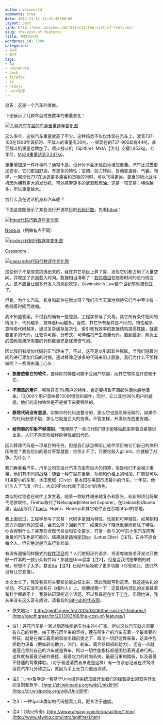 ```yaml
---
author: viviworld
comments: true
date: 2014-11-11 13:45:42+00:00
layout: post
link: http://www.labazhou.net/2014/11/the-cost-of-features/
slug: the-cost-of-features
title: 特性的代价
wordpress_id: 1308
categories:
- 杂项
- 软件
tags:
- Ag
- cassandra
- dash
- firefox
- ie
- nodejs
- unix哲学
---
```


忠告：这是一个汽车的类推。

下图展示了几款车型过去数年的重量变化：

[![几种汽车车型的车身重量逐年变化图](http://www.labazhou.net/wp-content/uploads/2014/11/car-weights.png)](http://www.labazhou.net/wp-content/uploads/2014/11/car-weights.png)

这么多年，这些汽车重量就高了不少。这种趋势不仅仅体现在汽车上。波音737-100在1968年首航时、不载人的重量有30吨，一架现在的737-900却有44吨，甚至战斗机重量也增加了。喷火战斗机（Spitfire）MkIA【注4】空载1,953kg，七年后，[Mk24重量达到3,247kg](http://en.wikipedia.org/wiki/Supermarine_Spitfire_variants:_specifications,_performance_and_armament#Dimensions.2C_performance_and_armament)。

重量增加是一件坏事吗？通常不是。设计师不会无理由地增加重量。汽车比过去更加安全，它们更加舒适，有更多的特性：空调、助力转向、自动变速器、气囊。同样，一架现代737在运送更多乘客和货物的同时，可以飞得更远。更重的喷火战斗机因为拥有更大的发动机，可以携带更多的武器和燃油。这是一项交易：特性越多，所以重量越大。

为什么我在讨论机身和汽车呢？

下面这些图展示了某些流行开源项目的[代码行数](http://en.wikipedia.org/wiki/Source_lines_of_code)。先看[httpd](http://httpd.apache.org/)：

[![httpd代码行数逐年变化图](http://www.labazhou.net/wp-content/uploads/2014/11/httpd-lines-of-code.png)](http://www.labazhou.net/wp-content/uploads/2014/11/httpd-lines-of-code.png)

[Node.js](http://nodejs.org/)（稍微有点不同）

[![node.js代码行数逐年变化图](http://www.labazhou.net/wp-content/uploads/2014/11/node-js-lines-of-code.png)](http://www.labazhou.net/wp-content/uploads/2014/11/node-js-lines-of-code.png)

[Cassandra](http://cassandra.apache.org/)：

[![cassandra代码行数逐年变化图](http://www.labazhou.net/wp-content/uploads/2014/11/cassandra-lines-of-code.png)](http://www.labazhou.net/wp-content/uploads/2014/11/cassandra-lines-of-code.png)

这些例子不是故意挑选出来的，我在其它项目上算了算，发现它们都占用了大量空间，并增加了页面载入时间。数据相当清晰了：[软件项目](http://www.labazhou.net/category/software/)在随着时间的进行而变大。这不应当让很多开发人员感到吃惊。Zawinskin's Law数个世纪前就被创立了。

但是，为什么汽车、机身和软件在增加呀？我们应当天真地期待它们当中至少有一些随着时间而收缩。

我不知道答案，不过我的确有一些臆测。工程学参与了交易。其它所有条件相同的情况下，代码越多，意味着bug越多。当然，其它所有条件是不同的。特性越多，意味着代码越多。通过复杂缓存层次化、索引和有效率的数据结构提高性能，就需要更多的代码。让软件可靠、分布式、可伸缩将产生海量代码。直到最近，网页上的圆角效果所需要的代码数量还是怪里怪气的。

因此我们有增加代码的正当理由了，不过，这不足以引起软件膨胀。当我们随着时间的进行添加代码的时候，通过移除足够多的代码来阻止膨胀。我们为什么不那样做呢？一些理由涌上心头：



	
  * **损害依赖它的软件**。要移除的特性可能不受用户欢迎，而其它软件或许依赖于它。

	
  * **不满意的用户**。移除只有1%用户的特性，肯定要招致不满邮件潮水般地涌来。10,000个用户意味着100封愤怒的邮件，同时，它让其他99%用户的疑惑，他们的宠物特性是不是接下来要移除的。

	
  * **移除代码没有意思**。如果你的代码是整洁的，那么它也是琐碎无聊的。如果你的代码丑陋不堪，那么它就是巨大的伤痛。不管怎样，开发新东西更有趣。

	
  * **给同事的印象不够深刻**。“我移除了一些旧代码”很少能够站起来带着自豪感说出来。人们不喜欢吹嘘移除特性或旧代码。


因此移除代码是一项艰巨的任务。但是我们该怎样阻止软件项目被它们自己的体积压垮呢？我能给出的最佳答案就是：你阻止不了。只要你敲入git init，你就输了战争。为什么？

我们再看看汽车，汽车公司在设计汽车方面有巨大的预算，但是他们不会减少重量，他们有不同的战略：随着一种车型在重量、功能和价格上的增加，厂商就可以引进更小的车型。本田思域（Civic）是本田在美国市场最小的汽车。十年前，他们引入了飞度（Fit）。大众的Polo代替了旧Golf的角色。

类似的过程也在软件上发生着。随着一款软件越来越复杂和膨胀，较新的项目将取代老款软件。Firefox取代了Netscape和Internet Explorer。在Debian和Ubuntu里，[dash](http://en.wikipedia.org/wiki/Debian_Almquist_shell)取代了[bash](http://en.wikipedia.org/wiki/Bash_%28Unix_shell%29)。Nginx、Node.js和其它软件正在吞噬httpd的领地。

我上面说过，工程学参与了交易：代码多是因为特性、性能和可伸缩性。如果朝相反方向做同样的交易，会怎么样？回到汽车：如果你为了降低重量而移除了特性，你会得到什么？甚至符合现代排放和安全要求，开发一款与30年前小型汽车同等重量的汽车也是可能的，结果就是[路特斯Elise](http://en.wikipedia.org/wiki/Lotus_Elise)（Lotus Elise）【注1】。它并不适合每个人，但它绝对是汽车行业壮举。

有没有遵循同样模式的[软件项目](http://www.labazhou.net/category/software/)呢？人们使用现代语言、资源库和技术开发过只做好一件事的一款小众软件吗？那就是Unix哲学【注2】，但是当我试图举例的时候，却想不了太多。甚至[Ag](https://github.com/ggreer/the_silver_searcher)【注3】已经开始吸收了更多功能（尽管如此，这仍然没有让它变慢）。

本文太长了，我没有任何主要结论能总结出来，因此我就写到这里。我这是失礼的举动，不过它没有发布在《纽约人》上。顺便提醒一下：这篇结构混乱的文章甚至和科学都靠不上。我将钻研深挖这个话题，不过我最近在忙于[工作](https://floobits.com/)。乐观地讲，我从来没有这么富有成效，请看我的[GitHub的状态图](http://geoff.greer.fm/images/Screen%20Shot%202013-03-05%20at%205.26.38%20PM.png)。



	
  * 原文地址：[http://geoff.greer.fm/2013/03/06/the-cost-of-features/](http://geoff.greer.fm/2013/03/06/the-cost-of-features/)

	
  * 注1：莲花汽车是一家以制造性能跑车为主的小厂家。所以这些汽车就必须要有自己的特色。由于莲花历年来的坚持，莲花所生产的汽车有着一个最重要的特征，就是在保证最高的驾驶乐趣前提之下，取消一切舒适性装备，这其中包括助力设备（例如转向助力，油门、刹车、离合器踏板的助力）。还有一点就是莲花坚持自己的汽车就是赛车，所以一切性能指标都是围绕着赛道进行的。这样就有最最坚硬的悬挂，最最吃力的转向系统，最最沉重的踏板，以及最最不舒适的驾乘体验。（对于普通消费者来说是这样）有一位杂志记者在试驾过莲花汽车几分钟之后，就因为手上无力而退出测试。

	
  * 注2：Unix哲学是一套基于Unix操作系统顶级开发者们的经验提出的软件开发的准则和哲学。[http://zh.wikipedia.org/wiki/Unix哲学](http://zh.wikipedia.org/wiki/Unix哲学)

	
  * 注3：一种与ack类似的代码搜索工具，更关注于速度。

	
  * 注4：《喷火传奇》[http://www.afwing.com/intro/spitfire/1.htm](http://www.afwing.com/intro/spitfire/1.htm)


